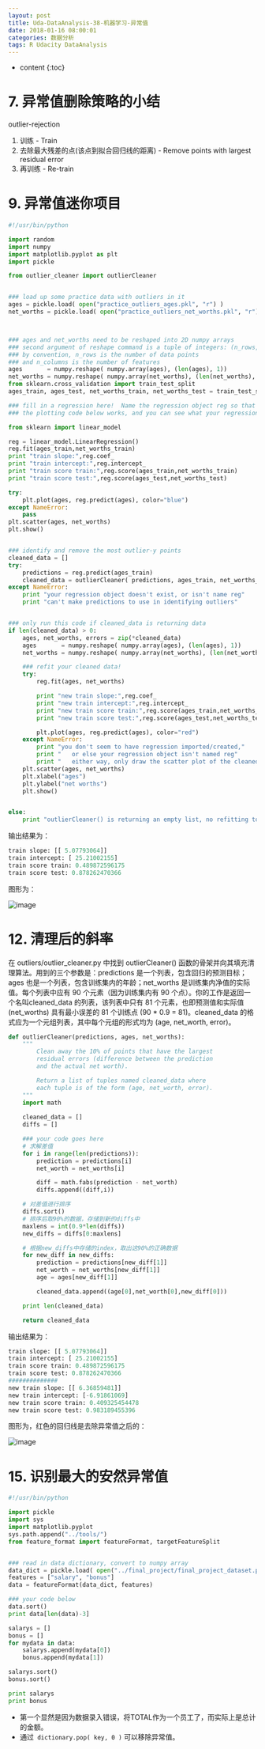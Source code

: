 ```yaml
---
layout: post
title: Uda-DataAnalysis-38-机器学习-异常值
date: 2018-01-16 08:00:01
categories: 数据分析
tags: R Udacity DataAnalysis 
---
```

* content
{:toc}

# 7. 异常值删除策略的小结

outlier-rejection

1. 训练 - Train
2. 去除最大残差的点(该点到拟合回归线的距离) - Remove points with largest residual error
3. 再训练 - Re-train

# 9. 异常值迷你项目

```python
#!/usr/bin/python

import random
import numpy
import matplotlib.pyplot as plt
import pickle

from outlier_cleaner import outlierCleaner


### load up some practice data with outliers in it
ages = pickle.load( open("practice_outliers_ages.pkl", "r") )
net_worths = pickle.load( open("practice_outliers_net_worths.pkl", "r") )



### ages and net_worths need to be reshaped into 2D numpy arrays
### second argument of reshape command is a tuple of integers: (n_rows, n_columns)
### by convention, n_rows is the number of data points
### and n_columns is the number of features
ages       = numpy.reshape( numpy.array(ages), (len(ages), 1))
net_worths = numpy.reshape( numpy.array(net_worths), (len(net_worths), 1))
from sklearn.cross_validation import train_test_split
ages_train, ages_test, net_worths_train, net_worths_test = train_test_split(ages, net_worths, test_size=0.1, random_state=42)

### fill in a regression here!  Name the regression object reg so that
### the plotting code below works, and you can see what your regression looks like

from sklearn import linear_model

reg = linear_model.LinearRegression()
reg.fit(ages_train,net_worths_train)
print "train slope:",reg.coef_
print "train intercept:",reg.intercept_
print "train score train:",reg.score(ages_train,net_worths_train)
print "train score test:",reg.score(ages_test,net_worths_test)

try:
    plt.plot(ages, reg.predict(ages), color="blue")
except NameError:
    pass
plt.scatter(ages, net_worths)
plt.show()


### identify and remove the most outlier-y points
cleaned_data = []
try:
    predictions = reg.predict(ages_train)
    cleaned_data = outlierCleaner( predictions, ages_train, net_worths_train )
except NameError:
    print "your regression object doesn't exist, or isn't name reg"
    print "can't make predictions to use in identifying outliers"


### only run this code if cleaned_data is returning data
if len(cleaned_data) > 0:
    ages, net_worths, errors = zip(*cleaned_data)
    ages       = numpy.reshape( numpy.array(ages), (len(ages), 1))
    net_worths = numpy.reshape( numpy.array(net_worths), (len(net_worths), 1))

    ### refit your cleaned data!
    try:
        reg.fit(ages, net_worths)

        print "new train slope:",reg.coef_
        print "new train intercept:",reg.intercept_
        print "new train score train:",reg.score(ages_train,net_worths_train)
        print "new train score test:",reg.score(ages_test,net_worths_test)

        plt.plot(ages, reg.predict(ages), color="red")
    except NameError:
        print "you don't seem to have regression imported/created,"
        print "   or else your regression object isn't named reg"
        print "   either way, only draw the scatter plot of the cleaned data"
    plt.scatter(ages, net_worths)
    plt.xlabel("ages")
    plt.ylabel("net worths")
    plt.show()


else:
    print "outlierCleaner() is returning an empty list, no refitting to be done"


```

输出结果为：

```python
train slope: [[ 5.07793064]]
train intercept: [ 25.21002155]
train score train: 0.489872596175
train score test: 0.878262470366
```

图形为：

![image](https://user-images.githubusercontent.com/18595935/35767488-71df84de-0930-11e8-9952-bc2d982a18c3.png)


# 12. 清理后的斜率

在 outliers/outlier_cleaner.py 中找到 outlierCleaner() 函数的骨架并向其填充清理算法。用到的三个参数是：predictions 是一个列表，包含回归的预测目标；ages 也是一个列表，包含训练集内的年龄；net_worths 是训练集内净值的实际值。每个列表中应有 90 个元素（因为训练集内有 90 个点）。你的工作是返回一个名叫cleaned_data 的列表，该列表中只有 81 个元素，也即预测值和实际值 (net_worths) 具有最小误差的 81 个训练点 (90 * 0.9 = 81)。cleaned_data 的格式应为一个元组列表，其中每个元组的形式均为 (age, net_worth, error)。


```python
def outlierCleaner(predictions, ages, net_worths):
    """
        Clean away the 10% of points that have the largest
        residual errors (difference between the prediction
        and the actual net worth).

        Return a list of tuples named cleaned_data where 
        each tuple is of the form (age, net_worth, error).
    """
    import math
    
    cleaned_data = []
    diffs = []

    ### your code goes here
    # 求解差值
    for i in range(len(predictions)):
        prediction = predictions[i]
        net_worth = net_worths[i]

        diff = math.fabs(prediction - net_worth)
        diffs.append((diff,i))

    # 对差值进行排序
    diffs.sort()
    # 排序后取90%的数据，存储到新的diffs中
    maxlens = int(0.9*len(diffs))
    new_diffs = diffs[0:maxlens]

    # 根据new_diffs中存储的index，取出这90%的正确数据
    for new_diff in new_diffs:
        prediction = predictions[new_diff[1]]
        net_worth = net_worths[new_diff[1]]
        age = ages[new_diff[1]]

        cleaned_data.append((age[0],net_worth[0],new_diff[0]))

    print len(cleaned_data)

    return cleaned_data
```

输出结果为：

```python
train slope: [[ 5.07793064]]
train intercept: [ 25.21002155]
train score train: 0.489872596175
train score test: 0.878262470366
##############
new train slope: [[ 6.36859481]]
new train intercept: [-6.91861069]
new train score train: 0.409325454478
new train score test: 0.983189455396
```


图形为，红色的回归线是去除异常值之后的：

![image](https://user-images.githubusercontent.com/18595935/35767894-6295f272-0937-11e8-981b-26450d55869b.png)

# 15. 识别最大的安然异常值


```python
#!/usr/bin/python

import pickle
import sys
import matplotlib.pyplot
sys.path.append("../tools/")
from feature_format import featureFormat, targetFeatureSplit


### read in data dictionary, convert to numpy array
data_dict = pickle.load( open("../final_project/final_project_dataset.pkl", "r") )
features = ["salary", "bonus"]
data = featureFormat(data_dict, features)

### your code below
data.sort()
print data[len(data)-3]

salarys = []
bonus = []
for mydata in data:
	salarys.append(mydata[0])
	bonus.append(mydata[1])

salarys.sort()
bonus.sort()

print salarys
print bonus

```

- 第一个显然是因为数据录入错误，将TOTAL作为一个员工了，而实际上是总计的金额。
- 通过` dictionary.pop( key, 0 )` 可以移除异常值。


